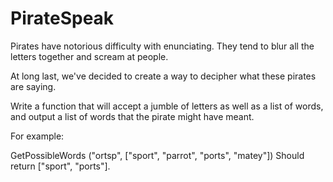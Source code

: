 # PirateSpeak

Pirates have notorious difficulty with enunciating. They tend to blur all the letters together and scream at people.

At long last, we've decided to create a way to decipher what these pirates are saying.

Write a function that will accept a jumble of letters as well as a list of words, and output a list of words that the pirate might have meant.

For example:

GetPossibleWords ("ortsp", ["sport", "parrot", "ports", "matey"])
Should return ["sport", "ports"].
